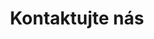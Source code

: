 ---
layouttitle: "Kontakt"
title: "Kontaktujte nás"
contact: "Kontakt"
contactmachinery: "Kontakt - výroba"
contactaddress: "Sídlo a prevádzka"
---